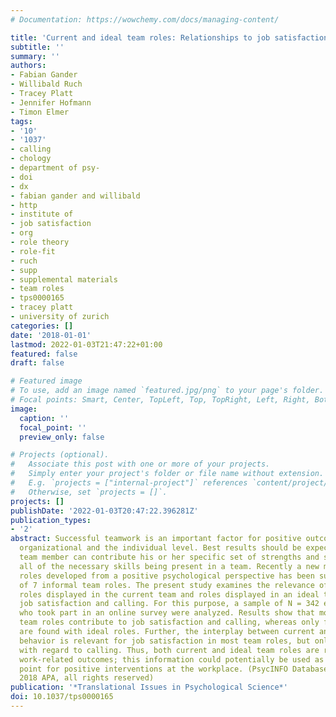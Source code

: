 ```yaml
---
# Documentation: https://wowchemy.com/docs/managing-content/

title: 'Current and ideal team roles: Relationships to job satisfaction and calling.'
subtitle: ''
summary: ''
authors:
- Fabian Gander
- Willibald Ruch
- Tracey Platt
- Jennifer Hofmann
- Timon Elmer
tags:
- '10'
- '1037'
- calling
- chology
- department of psy-
- doi
- dx
- fabian gander and willibald
- http
- institute of
- job satisfaction
- org
- role theory
- role-fit
- ruch
- supp
- supplemental materials
- team roles
- tps0000165
- tracey platt
- university of zurich
categories: []
date: '2018-01-01'
lastmod: 2022-01-03T21:47:22+01:00
featured: false
draft: false

# Featured image
# To use, add an image named `featured.jpg/png` to your page's folder.
# Focal points: Smart, Center, TopLeft, Top, TopRight, Left, Right, BottomLeft, Bottom, BottomRight.
image:
  caption: ''
  focal_point: ''
  preview_only: false

# Projects (optional).
#   Associate this post with one or more of your projects.
#   Simply enter your project's folder or file name without extension.
#   E.g. `projects = ["internal-project"]` references `content/project/deep-learning/index.md`.
#   Otherwise, set `projects = []`.
projects: []
publishDate: '2022-01-03T20:47:22.396281Z'
publication_types:
- '2'
abstract: Successful teamwork is an important factor for positive outcomes at the
  organizational and the individual level. Best results should be expected when every
  team member can contribute his or her specific set of strengths and skills, with
  all of the necessary skills being present in a team. Recently a new model of team
  roles developed from a positive psychological perspective has been suggested comprising
  of 7 informal team roles. The present study examines the relevance of role-fit between
  roles displayed in the current team and roles displayed in an ideal team on a person's
  job satisfaction and calling. For this purpose, a sample of N = 342 employed participants
  who took part in an online survey were analyzed. Results show that most current
  team roles contribute to job satisfaction and calling, whereas only few relationships
  are found with ideal roles. Further, the interplay between current and ideal role
  behavior is relevant for job satisfaction in most team roles, but only for few roles
  with regard to calling. Thus, both current and ideal team roles are relevant for
  work-related outcomes; this information could potentially be used as a starting
  point for positive interventions at the workplace. (PsycINFO Database Record (c)
  2018 APA, all rights reserved)
publication: '*Translational Issues in Psychological Science*'
doi: 10.1037/tps0000165
---
```

